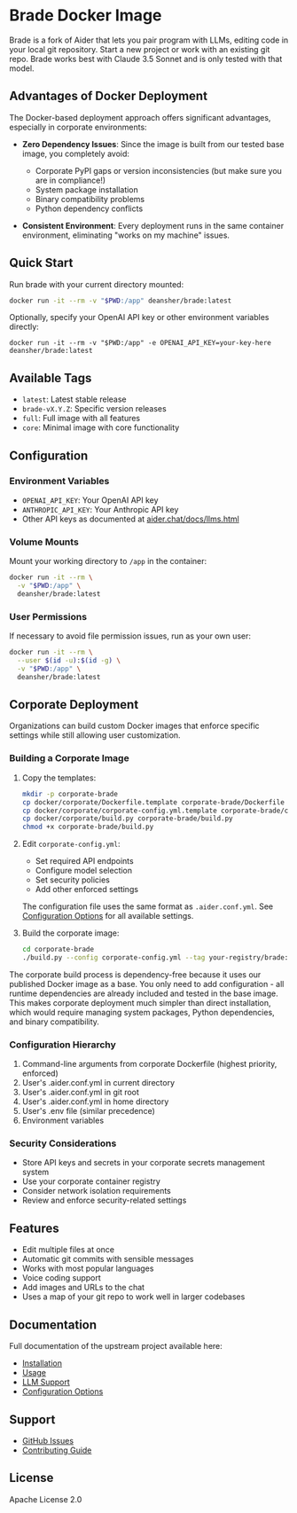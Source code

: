 # Brade Docker Image

Brade is a fork of Aider that lets you pair program with LLMs, editing code in your local git repository.
Start a new project or work with an existing git repo.
Brade works best with Claude 3.5 Sonnet and is only tested with that model.

## Advantages of Docker Deployment

The Docker-based deployment approach offers significant advantages, especially in corporate environments:

- **Zero Dependency Issues**: Since the image is built from our tested base image, you completely avoid:
  - Corporate PyPI gaps or version inconsistencies (but make sure you are in compliance!)
  - System package installation
  - Binary compatibility problems
  - Python dependency conflicts

- **Consistent Environment**: Every deployment runs in the same container environment, eliminating "works on my machine" issues.

## Quick Start

Run brade with your current directory mounted:

```bash
docker run -it --rm -v "$PWD:/app" deansher/brade:latest
```

Optionally, specify your OpenAI API key or other environment variables directly:
```
docker run -it --rm -v "$PWD:/app" -e OPENAI_API_KEY=your-key-here deansher/brade:latest
```

## Available Tags

- `latest`: Latest stable release
- `brade-vX.Y.Z`: Specific version releases
- `full`: Full image with all features
- `core`: Minimal image with core functionality

## Configuration

### Environment Variables

- `OPENAI_API_KEY`: Your OpenAI API key
- `ANTHROPIC_API_KEY`: Your Anthropic API key
- Other API keys as documented at [aider.chat/docs/llms.html](https://aider.chat/docs/llms.html)

### Volume Mounts

Mount your working directory to `/app` in the container:

```bash
docker run -it --rm \
  -v "$PWD:/app" \
  deansher/brade:latest
```

### User Permissions

If necessary to avoid file permission issues, run as your own user:

```bash
docker run -it --rm \
  --user $(id -u):$(id -g) \
  -v "$PWD:/app" \
  deansher/brade:latest
```

## Corporate Deployment

Organizations can build custom Docker images that enforce specific settings while still allowing user customization.

### Building a Corporate Image

1. Copy the templates:
   ```bash
   mkdir -p corporate-brade
   cp docker/corporate/Dockerfile.template corporate-brade/Dockerfile
   cp docker/corporate/corporate-config.yml.template corporate-brade/corporate-config.yml
   cp docker/corporate/build.py corporate-brade/build.py
   chmod +x corporate-brade/build.py
   ```

2. Edit `corporate-config.yml`:
   - Set required API endpoints
   - Configure model selection
   - Set security policies
   - Add other enforced settings
   
   The configuration file uses the same format as `.aider.conf.yml`. See [Configuration Options](https://aider.chat/docs/config/options.html) for all available settings.

3. Build the corporate image:
   ```bash
   cd corporate-brade
   ./build.py --config corporate-config.yml --tag your-registry/brade:corporate
   ```

The corporate build process is dependency-free because it uses our published Docker image as a base. You only need to add configuration - all runtime dependencies are already included and tested in the base image. This makes corporate deployment much simpler than direct installation, which would require managing system packages, Python dependencies, and binary compatibility.

### Configuration Hierarchy

1. Command-line arguments from corporate Dockerfile (highest priority, enforced)
2. User's .aider.conf.yml in current directory
3. User's .aider.conf.yml in git root
4. User's .aider.conf.yml in home directory
5. User's .env file (similar precedence)
6. Environment variables

### Security Considerations

- Store API keys and secrets in your corporate secrets management system
- Use your corporate container registry
- Consider network isolation requirements
- Review and enforce security-related settings

## Features

- Edit multiple files at once
- Automatic git commits with sensible messages
- Works with most popular languages
- Voice coding support
- Add images and URLs to the chat
- Uses a map of your git repo to work well in larger codebases

## Documentation

Full documentation of the upstream project available here:
- [Installation](https://aider.chat/docs/install.html)
- [Usage](https://aider.chat/docs/usage.html)
- [LLM Support](https://aider.chat/docs/llms.html)
- [Configuration Options](https://aider.chat/docs/config/options.html)

## Support

- [GitHub Issues](https://github.com/deansher/brade/issues)
- [Contributing Guide](https://github.com/deansher/brade/blob/main/CONTRIBUTING.md)

## License

Apache License 2.0
